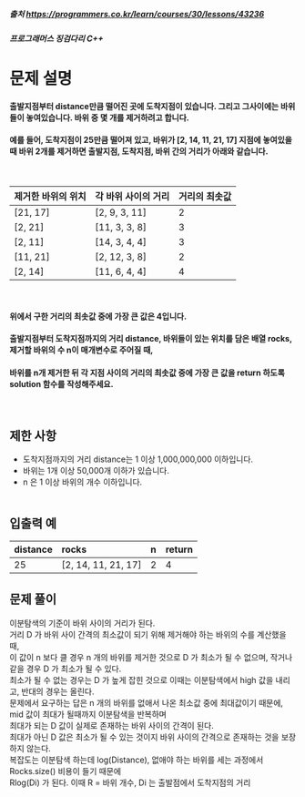 ##### 출처 https://programmers.co.kr/learn/courses/30/lessons/43236
##### 프로그래머스 징검다리 C++

# 문제 설명<br>
#### 출발지점부터 distance만큼 떨어진 곳에 도착지점이 있습니다. 그리고 그사이에는 바위들이 놓여있습니다. 바위 중 몇 개를 제거하려고 합니다.
#### 예를 들어, 도착지점이 25만큼 떨어져 있고, 바위가 [2, 14, 11, 21, 17] 지점에 놓여있을 때 바위 2개를 제거하면 출발지점, 도착지점, 바위 간의 거리가 아래와 같습니다.
<br>

| 제거한 바위의 위치 | 각 바위 사이의 거리 | 거리의 최솟값 |
|:-----|:-------|:---|
| [21, 17] | [2, 9, 3, 11] | 2 |
| [2, 21] | [11, 3, 3, 8] | 3 |
| [2, 11] | [14, 3, 4, 4] | 3 |
| [11, 21] | [2, 12, 3, 8] | 2 |
| [2, 14] | [11, 6, 4, 4] | 4 | 
<br>

#### 위에서 구한 거리의 최솟값 중에 가장 큰 값은 4입니다.
#### 출발지점부터 도착지점까지의 거리 distance, 바위들이 있는 위치를 담은 배열 rocks, 제거할 바위의 수 n이 매개변수로 주어질 때,
#### 바위를 n개 제거한 뒤 각 지점 사이의 거리의 최솟값 중에 가장 큰 값을 return 하도록 solution 함수를 작성해주세요.
<br>

## 제한 사항
- 도착지점까지의 거리 distance는 1 이상 1,000,000,000 이하입니다.
- 바위는 1개 이상 50,000개 이하가 있습니다.
- n 은 1 이상 바위의 개수 이하입니다.
<br><br>

## 입출력 예  
| distance | rocks | n | return |
|:---|:------|:---|:---|
| 25 | [2, 14, 11, 21, 17] | 2 | 4 |

## 문제 풀이 <br>
이분탐색의 기준이 바위 사이의 거리가 된다.  
거리 D 가 바위 사이 간격의 최소값이 되기 위해 제거해야 하는 바위의 수를 계산했을 때,  
이 값이 n 보다 클 경우 n 개의 바위를 제거한 것으로 D 가 최소가 될 수 없으며, 작거나 같을 경우 D 가 최소가 될 수 있다.  
최소가 될 수 없는 경우는 D 가 높게 잡힌 것으로 이때는 이분탐색에서 high 값을 내리고, 반대의 경우는 올린다.  
문제에서 요구하는 답은 n 개의 바위를 없애서 나온 최소값 중에 최대값이기 때문에, mid 값이 최대가 될때까지 이분탐색을 반복하며  
최대가 되는 D 값이 실제로 존재하는 바위 사이의 간격이 된다.  
최대가 아닌 D 값은 최소가 될 수 있는 것이지 바위 사이의 간격으로 존재하는 것을 보장하지 않는다.  
복잡도는 이분탐색 하는데 log(Distance), 없애야 하는 바위를 세는 과정에서 Rocks.size() 비용이 들기 때문에  
Rlog(Di) 가 된다. 이때 R = 바위 개수, Di 는 출발점에서 도착지점의 거리  
